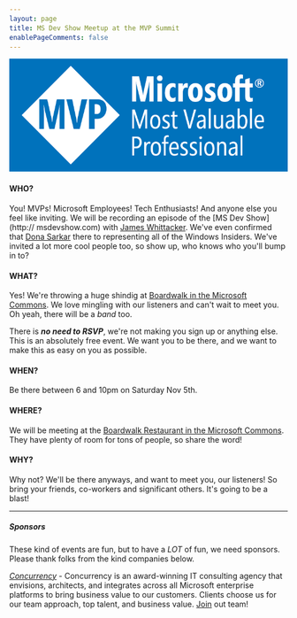 ```yaml
---
layout: page
title: MS Dev Show Meetup at the MVP Summit
enablePageComments: false 
---
```


![Microsoft MVP Logo](MVP.png)

#### WHO?

You! MVPs! Microsoft Employees! Tech Enthusiasts! And anyone else you feel like inviting. We will be recording an episode of the [MS Dev Show](http:// msdevshow.com) with [James Whittacker](https://news.microsoft.com/stories/people/james-whittaker.html). We've even confirmed that [Dona Sarkar](https://news.microsoft.com/stories/people/dona-sarkar.html) there to representing all of the Windows Insiders. We've invited a lot more cool people too, so show up, who knows who you'll bump in to?

#### WHAT?

Yes! We're throwing a huge shindig at [Boardwalk in the Microsoft Commons](https://www.google.com/maps/place/Boardwalk+by+Maria+Hines/@47.6440536,-122.1381852,20z/data=!4m12!1m6!3m5!1s0x0:0x27c3343b0b6b0f42!2sMicrosoft+-+The+Commons!8m2!3d47.6445161!4d-122.1368122!3m4!1s0x0:0x8715af0123d18289!8m2!3d47.644096!4d-122.1378361). We love mingling with our listeners and can't wait to meet you. Oh yeah, there will be a *band* too.

There is ***no need to RSVP***, we're not making you sign up or anything else. This is an absolutely free event. We want you to be there, and we want to make this as easy on you as possible. 

#### WHEN?

Be there between 6 and 10pm on Saturday Nov 5th.

#### WHERE?

We will be meeting at the [Boardwalk Restaurant in the Microsoft Commons](https://www.google.com/maps/place/Microsoft+-+The+Commons/@47.6444963,-122.1389577,17z/data=!4m8!1m2!2m1!1s%09+boardwalk+15251+NE+40th+St,+%23B98+Redmond,+Washington+98052!3m4!1s0x0:0x27c3343b0b6b0f42!8m2!3d47.6445161!4d-122.1368122). They have plenty of room for tons of people, so share the word!

#### WHY?

Why not? We'll be there anyways, and want to meet you, our listeners! So bring your friends, co-workers and significant others. It's going to be a blast!

-----------------------------

##### Sponsors

These kind of events are fun, but to have a *LOT* of fun, we need sponsors. Please thank folks from the kind companies below.

*[Concurrency](http://www.concurrency.com/)* - Concurrency is an award-winning IT consulting agency that envisions, architects, and integrates across all Microsoft enterprise platforms to bring business value to our customers. Clients choose us for our team approach, top talent, and business value. [Join](http://www.concurrency.com/why-concurrency/careers) out team!